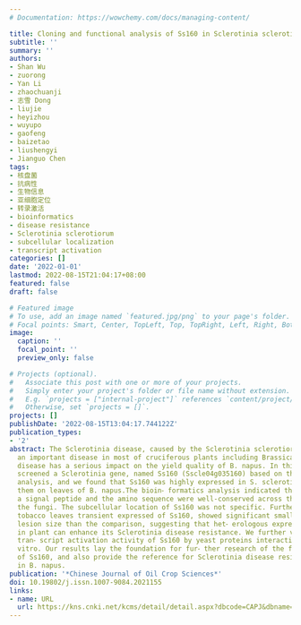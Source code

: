 ```yaml
---
# Documentation: https://wowchemy.com/docs/managing-content/

title: Cloning and functional analysis of Ss160 in Sclerotinia sclerotiorum
subtitle: ''
summary: ''
authors:
- Shan Wu
- zuorong
- Yan Li
- zhaochuanji
- 志雪 Dong
- liujie
- heyizhou
- wuyupo
- gaofeng
- baizetao
- liushengyi
- Jianguo Chen
tags:
- 核盘菌
- 抗病性
- 生物信息
- 亚细胞定位
- 转录激活
- bioinformatics
- disease resistance
- Sclerotinia sclerotiorum
- subcellular localization
- transcript activation
categories: []
date: '2022-01-01'
lastmod: 2022-08-15T21:04:17+08:00
featured: false
draft: false

# Featured image
# To use, add an image named `featured.jpg/png` to your page's folder.
# Focal points: Smart, Center, TopLeft, Top, TopRight, Left, Right, BottomLeft, Bottom, BottomRight.
image:
  caption: ''
  focal_point: ''
  preview_only: false

# Projects (optional).
#   Associate this post with one or more of your projects.
#   Simply enter your project's folder or file name without extension.
#   E.g. `projects = ["internal-project"]` references `content/project/deep-learning/index.md`.
#   Otherwise, set `projects = []`.
projects: []
publishDate: '2022-08-15T13:04:17.744122Z'
publication_types:
- '2'
abstract: The Sclerotinia disease, caused by the Sclerotinia sclerotiorum fungi, is
  an important disease in most of cruciferous plants including Brassica napus. The
  disease has a serious impact on the yield quality of B. napus. In this study, we
  screened a Sclerotinia gene, named Ss160 (Sscle04g035160) based on the transcriptome
  analysis, and we found that Ss160 was highly expressed in S. sclerotiorum when inoculated
  them on leaves of B. napus.The bioin⁃ formatics analysis indicated that Ss160 contained
  a signal peptide and the amino sequence were well-conserved across the species in
  the fungi. The subcellular location of Ss160 was not specific. Furthermore, the
  tobacco leaves transient expressed of Ss160, showed significant smaller disease
  lesion size than the comparison, suggesting that het⁃ erologous expression of Ss160
  in plant can enhance its Sclerotinia disease resistance. We further verified the
  tran⁃ script activation activity of Ss160 by yeast proteins interaction system in
  vitro. Our results lay the foundation for fur⁃ ther research of the functional mechanisms
  of Ss160, and also provide the reference for Sclerotinia disease resis⁃ tance study
  in B. napus.
publication: '*Chinese Journal of Oil Crop Sciences*'
doi: 10.19802/j.issn.1007-9084.2021155
links:
- name: URL
  url: https://kns.cnki.net/kcms/detail/detail.aspx?dbcode=CAPJ&dbname=CAPJLAST&filename=ZGYW20220110001&uniplatform=NZKPT&v=6D1Yp2lvImmeEl9pZ3126k7yOg_KR5us4n7CNWl_hzqJZ2Vz8f6cqnTjL1K-apbx
---
```

